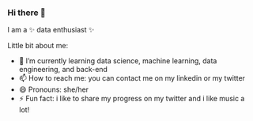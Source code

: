 ### Hi there 👋


I am a ✨ data enthusiast ✨

Little bit about me:

- 🌱 I’m currently learning data science, machine learning, data engineering, and back-end
- 📫 How to reach me: you can contact me on my linkedin or my twitter
- 😄 Pronouns: she/her
- ⚡ Fun fact: i like to share my progress on my twitter and i like music a lot!
